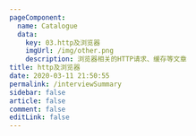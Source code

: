 ```yaml
---
pageComponent: 
  name: Catalogue
  data: 
    key: 03.http及浏览器
    imgUrl: /img/other.png
    description: 浏览器相关的HTTP请求、缓存等文章
title: http及浏览器
date: 2020-03-11 21:50:55
permalink: /interviewSummary
sidebar: false
article: false
comment: false
editLink: false
---
```

